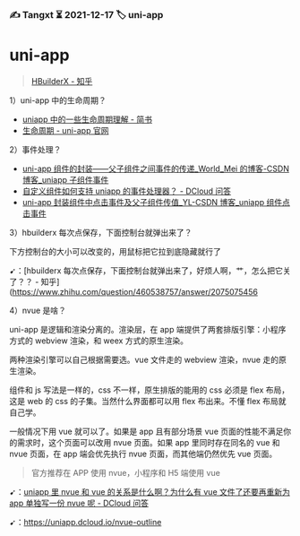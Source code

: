 ### ✍️ Tangxt ⏳ 2021-12-17 🏷️ uni-app

# uni-app

> [HBuilderX - 知乎](https://www.zhihu.com/topic/20746230/hot)

1）uni-app 中的生命周期？

- [uniapp 中的一些生命周期理解 - 简书](https://www.jianshu.com/p/0366b9bc9a15)
- [生命周期 - uni-app 官网](https://uniapp.dcloud.io/collocation/frame/lifecycle?id=%e7%bb%84%e4%bb%b6%e7%94%9f%e5%91%bd%e5%91%a8%e6%9c%9f)

2）事件处理？

- [uni-app 组件的封装——父子组件之间事件的传递_World_Mei 的博客-CSDN 博客_uniapp 子组件事件](https://blog.csdn.net/World_Mei/article/details/105847761)
- [自定义组件如何支持 uniapp 的事件处理器？ - DCloud 问答](https://ask.dcloud.net.cn/question/114803)
- [uni-app 封装组件中点击事件及父子组件传值_YL-CSDN 博客_uniapp 组件点击事件](https://blog.csdn.net/qq_32195805/article/details/112471259)

3）hbuilderx 每次点保存，下面控制台就弹出来了？

下方控制台的大小可以改变的，用鼠标把它拉到底隐藏就行了

➹：[hbuilderx 每次点保存，下面控制台就弹出来了，好烦人啊，艹，怎么把它关了？？ - 知乎](https://www.zhihu.com/question/460538757/answer/2075075456

4）nvue 是啥？

uni-app 是逻辑和渲染分离的。渲染层，在 app 端提供了两套排版引擎：小程序方式的 webview 渲染，和 weex 方式的原生渲染。

两种渲染引擎可以自己根据需要选。vue 文件走的 webview 渲染，nvue 走的原生渲染。

组件和 js 写法是一样的，css 不一样，原生排版的能用的 css 必须是 flex 布局，这是 web 的 css 的子集。当然什么界面都可以用 flex 布出来。不懂 flex 布局就自己学。

一般情况下用 vue 就可以了。如果是 app 且有部分场景 vue 页面的性能不满足你的需求时，这个页面可以改用 nvue 页面。如果 app 里同时存在同名的 vue 和 nvue 页面，在 app 端会优先执行 nvue 页面，而其他端仍然优先 vue 页面。

> 官方推荐在 APP 使用 nvue，小程序和 H5 端使用 vue

➹：[uniapp 里 nvue 和 vue 的关系是什么啊？为什么有 vue 文件了还要再重新为 app 单独写一份 nvue 呢 - DCloud 问答](https://ask.dcloud.net.cn/question/69854)

➹：<https://uniapp.dcloud.io/nvue-outline>